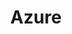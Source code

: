 ---
title: Azure
menu:
  sidebar:
    name: Microsoft Azure
    identifier: Azure
    weight: 300
---